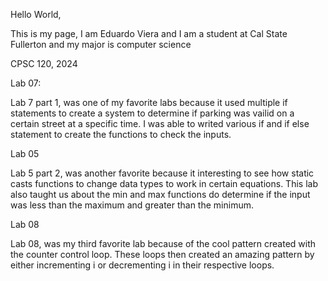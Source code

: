 Hello World,

This is my page, I am Eduardo Viera and I am a student at Cal State Fullerton and my major is computer science

CPSC 120, 2024

Lab 07:

Lab 7 part 1, was one of my favorite labs because it used multiple if statements to create a system to determine if parking was vailid on a certain street at a specific time. I was able to writed various if and if else statement to create the functions to check the inputs.

Lab 05

Lab 5 part 2, was another favorite because it interesting to see how static casts functions to change data types to work in certain equations. This lab also taught us about the min and max functions do determine if the input was less than the maximum and greater than the minimum.

Lab 08

Lab 08, was my third favorite lab because of the cool pattern created with the counter control loop. These loops then created an amazing pattern by either incrementing i or decrementing i in their respective loops.